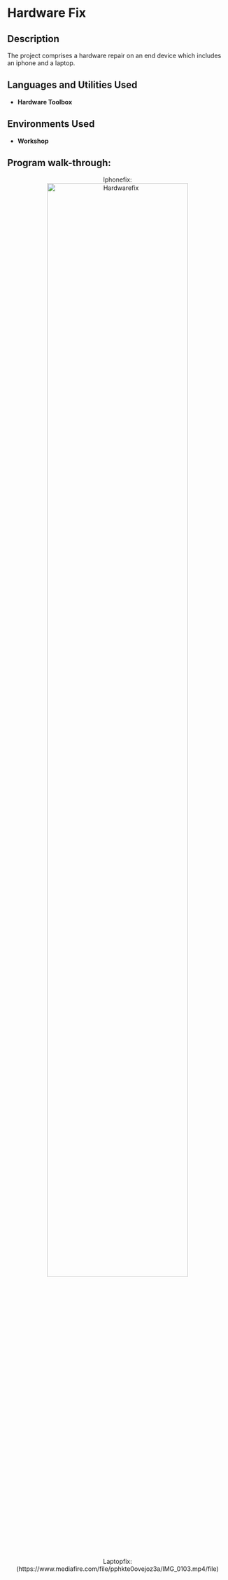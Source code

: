 <h1>Hardware Fix</h1>
<h2>Description</h2>
The project comprises a hardware repair on an end device which includes an iphone and a laptop.
<br />

<h2>Languages and Utilities Used</h2>

- <b>Hardware Toolbox</b> 


<h2>Environments Used </h2>

- <b>Workshop</b>

<h2>Program walk-through:</h2>

<p align="center">
Iphonefix: <br/>
<img src=https://imgur.com/XoijNrm.png height="80%" width="80%" alt="Hardwarefix"/>
<br />
<br />
Laptopfix:  <br/>
(https://www.mediafire.com/file/pphkte0ovejoz3a/IMG_0103.mp4/file)
</p>

<!--
 ```diff
- text in red
+ text in green
! text in orange
# text in gray
@@ text in purple (and bold)@@
```
--!>
